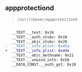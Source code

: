 ## appprotectiond

> `/usr/libexec/appprotectiond`

```diff

   __TEXT.__text: 0x34
   __TEXT.__auth_stubs: 0x10
   __TEXT.__objc_stubs: 0x20
-  __TEXT.__info_plist: 0x45a
+  __TEXT.__info_plist: 0x44e
   __TEXT.__objc_methname: 0x21
   __TEXT.__unwind_info: 0x58
   __DATA_CONST.__auth_got: 0x10

```
